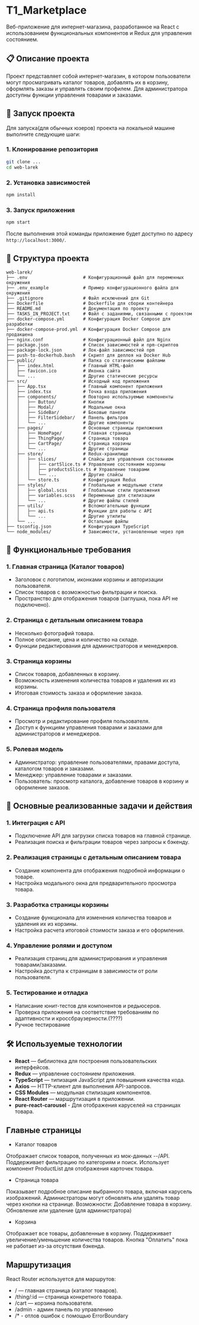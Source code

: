# T1_Marketplace

Веб-приложение для интернет-магазина, разработанное на React с использованием функциональных компонентов и Redux для управления состоянием.

## 📋 Описание проекта

Проект представляет собой интернет-магазин, в котором пользователи могут просматривать каталог товаров, добавлять их в корзину, оформлять заказы и управлять своим профилем. Для администратора доступны функции управления товарами и заказами.

## 🚀 Запуск проекта

Для запуска(для обычных юзеров) проекта на локальной машине выполните следующие шаги:

### 1. Клонирование репозитория

```bash
git clone ...
cd web-larek
```

### 2. Установка зависимостей

```bash
npm install
```

### 3. Запуск приложения

```bash
npm start
```

После выполнения этой команды приложение будет доступно по адресу `http://localhost:3000/`.

## 📂 Структура проекта

```
web-larek/
├── .env                     # Конфигурационный файл для переменных окружения
├── .env_example             # Пример конфигурационного файла для окружения
├── .gitignore               # Файл исключений для Git
├── Dockerfile               # Dockerfile для сборки контейнера
├── README.md                # Документация по проекту
├── TASKS_IN_PROJECT.txt     # Файл с заданиями, связанными с проектом
├── docker-compose.yml       # Конфигурация Docker Compose для разработки
├── docker-compose-prod.yml  # Конфигурация Docker Compose для продакшена
├── nginx.conf               # Конфигурационный файл для Nginx
├── package.json             # Список зависимостей и npm-скриптов
├── package-lock.json        # Лок-файл зависимостей npm
├── push-to-dockerhub.bash   # Скрипт для деплоя на Docker Hub
├── public/                  # Папка со статическими файлами
│   ├── index.html           # Главный HTML-файл
│   ├── favicon.ico          # Иконка сайта
│   └── ...                  # Другие статические ресурсы
├── src/                     # Исходный код приложения
│   ├── App.tsx              # Главный компонент приложения
│   ├── index.tsx            # Точка входа приложения
│   ├── components/          # Повторно используемые компоненты
│   │   ├── Button/          # Кнопки
│   │   ├── Modal/           # Модальные окна
│   │   ├── SideBar/         # Боковые панели
│   │   ├── FilterSidebar/   # Панель фильтров
│   │   └── ...              # Другие компоненты
│   ├── pages/               # Основные страницы приложения
│   │   ├── HomePage/        # Главная страница
│   │   ├── ThingPage/       # Страница товара
│   │   ├── CartPage/        # Страница корзины
│   │   └── ...              # Другие страницы
│   ├── store/               # Redux-хранилище
│   │   ├── slices/          # Слайсы для управления состоянием
│   │   │   ├── cartSlice.ts # Управление состоянием корзины
│   │   │   ├── productsSlice.ts # Управление товарами
│   │   │   └── ...          # Другие слайсы
│   │   └── store.ts         # Конфигурация Redux
│   ├── styles/              # Глобальные и модульные стили
│   │   ├── global.scss      # Глобальные стили приложения
│   │   ├── variables.scss   # Переменные для стилизации
│   │   └── ...              # Другие файлы стилей
│   ├── utils/               # Вспомогательные функции
│   │   ├── api.ts           # Функции для работы с API
│   │   └── ...              # Другие утилиты
│   └── ...                  # Остальные файлы
├── tsconfig.json            # Конфигурация TypeScript
└── node_modules/            # Зависимости, установленные через npm

```

## 🎯 Функциональные требования

### 1. Главная страница (Каталог товаров)
- Заголовок с логотипом, иконками корзины и авторизации пользователя.
- Список товаров с возможностью фильтрации и поиска.
- Пространство для отображения товаров (заглушка, пока API не подключено).

### 2. Страница с детальным описанием товара
- Несколько фотографий товара.
- Полное описание, цена и количество на складе.
- Функции редактирования для администраторов и менеджеров.

### 3. Страница корзины
- Список товаров, добавленных в корзину.
- Возможность изменения количества товаров и удаления их из корзины.
- Итоговая стоимость заказа и оформление заказа.

### 4. Страница профиля пользователя
- Просмотр и редактирование профиля пользователя.
- Доступ к функциям управления товарами и заказами для администраторов и менеджеров.

### 5. Ролевая модель
- Администратор: управление пользователями, правами доступа, каталогом товаров и заказами.
- Менеджер: управление товарами и заказами.
- Пользователь: просмотр каталога, добавление товаров в корзину и оформление заказов.

## 📌 Основные реализованные задачи и действия

### 1. Интеграция с API
- Подключение API для загрузки списка товаров на главной странице.
- Реализация поиска и фильтрации товаров через запросы к бэкенду.

### 2. Реализация страницы с детальным описанием товара
- Создание компонента для отображения подробной информации о товаре.
- Настройка модального окна для предварительного просмотра товара.

### 3. Разработка страницы корзины
- Создание функционала для изменения количества товаров и удаления их из корзины.
- Настройка расчета итоговой стоимости заказа и его оформления.

### 4. Управление ролями и доступом
- Реализация страниц для администрирования и управления товарами/заказами.
- Настройка доступа к страницам в зависимости от роли пользователя.

### 5. Тестирование и отладка
- Написание юнит-тестов для компонентов и редьюсеров.
- Проверка приложения на соответствие требованиям по адаптивности и кроссбраузерности.(????)
- Ручное тестирование

## 🛠️ Используемые технологии

- **React** — библиотека для построения пользовательских интерфейсов.
- **Redux** — управление состоянием приложения.
- **TypeScript** — типизация JavaScript для повышения качества кода.
- **Axios** — HTTP-клиент для выполнения API-запросов.
- **CSS Modules** — модульная стилизация компонентов.
- **React Router** — маршрутизация в приложении.
- **pure-react-carousel** - Для отображения каруселей на страницах товара.


## Главные страницы
- Каталог товаров

Отображает список товаров, полученных из мок-данных --/API.
Поддерживает фильтрацию по категориям и поиск.
Использует компонент ProductList для отображения карточек товара.



- Страница товара 

Показывает подробное описание выбранного товара, включая карусель изображений.
Администраторы могут обновлять или удалять товар через кнопки на странице.
Возможности:
Добавление товара в корзину.
Обновление или удаление (для администратора)

- Корзина

Отображает все товары, добавленные в корзину.
Поддерживает увеличение/уменьшение количества товаров.
Кнопка "Оплатить" пока не работает из-за отсутствия бэкенда.


## Маршрутизация
React Router используется для маршрутов:

- / — главная страница (каталог товаров).
- /thing/:id — страница конкретного товара.
- /cart — корзина пользователя.
- /admin - админ панель по управлению
- /* - отлов ошибок с помощью ErrorBoundary
